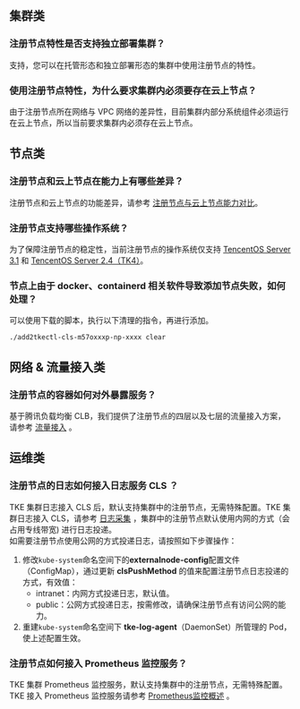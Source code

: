 
## 集群类
### 注册节点特性是否支持独立部署集群？
支持，您可以在托管形态和独立部署形态的集群中使用注册节点的特性。

### 使用注册节点特性，为什么要求集群内必须要存在云上节点？
由于注册节点所在网络与 VPC 网络的差异性，目前集群内部分系统组件必须运行在云上节点，所以当前要求集群内必须存在云上节点。

## 节点类
### 注册节点和云上节点在能力上有哪些差异？
注册节点和云上节点的功能差异，请参考 [注册节点与云上节点能力对比](https://cloud.tencent.com/document/product/457/57916#.E6.B3.A8.E5.86.8C.E8.8A.82.E7.82.B9.E4.B8.8E.E4.BA.91.E4.B8.8A.E8.8A.82.E7.82.B9.E8.83.BD.E5.8A.9B.E5.AF.B9.E6.AF.94)。

### 注册节点支持哪些操作系统？
为了保障注册节点的稳定性，当前注册节点的操作系统仅支持 [TencentOS Server 3.1](https://cloud.tencent.com/document/product/213/38027) 和 [TencentOS Server 2.4（TK4）](https://cloud.tencent.com/document/product/213/38027)。

### 节点上由于 docker、containerd 相关软件导致添加节点失败，如何处理？
可以使用下载的脚本，执行以下清理的指令，再进行添加。
```
./add2tkectl-cls-m57oxxxp-np-xxxx clear
```

## 网络 & 流量接入类

### 注册节点的容器如何对外暴露服务？
基于腾讯负载均衡 CLB，我们提供了注册节点的四层以及七层的流量接入方案，请参考 [流量接入](https://cloud.tencent.com/document/product/457/79749) 。

## 运维类

### 注册节点的日志如何接入日志服务 CLS ？
TKE 集群日志接入 CLS 后，默认支持集群中的注册节点，无需特殊配置。TKE 集群日志接入 CLS，请参考 [日志采集](https://cloud.tencent.com/document/product/457/36771) ，集群中的注册节点默认使用内网的方式（会占用专线带宽) 进行日志投递。
<br>如需要注册节点使用公网的方式投递日志，请按照如下步骤操作：
1. 修改`kube-system`命名空间下的**externalnode-config**配置文件（ConfigMap），通过更新 **clsPushMethod** 的值来配置注册节点日志投递的方式，有效值：
   - intranet：内网方式投递日志，默认值。
   - public：公网方式投递日志，按需修改，请确保注册节点有访问公网的能力。
2. 重建`kube-system`命名空间下 **tke-log-agent**（DaemonSet）所管理的 Pod，使上述配置生效。

### 注册节点如何接入 Prometheus 监控服务？
TKE 集群 Prometheus 监控服务，默认支持集群中的注册节点，无需特殊配置。TKE 接入 Prometheus 监控服务请参考  [Prometheus监控概述](https://cloud.tencent.com/document/product/457/71896) 。
